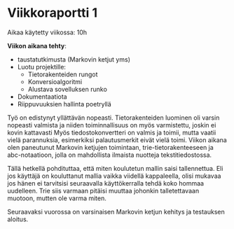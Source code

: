 # Viikkoraportti 1

Aikaa käytetty viikossa: 10h

**Viikon aikana tehty**:
- taustatutkimusta (Markovin ketjut yms)
- Luotu projektille:
    - Tietorakenteiden rungot
    - Konversioalgoritmi
    - Alustava sovelluksen runko
- Dokumentaatiota
- Riippuvuuksien hallinta poetryllä

Työ on edistynyt yllättävän nopeasti. Tietorakenteiden luominen oli varsin nopeasti valmista ja niiden 
toiminnallisuus on myös varmistettu, joskin ei kovin kattavasti
Myös tiedostokonvertteri on valmis ja toimii, mutta vaatii vielä parannuksia, esimerkiksi palautusmerkit
eivät vielä toimi.
Viikon aikana olen paneutunut Markovin ketjujen toimintaan, trie-tietorakenteeseen ja abc-notaatioon, jolla on mahdollista ilmaista nuotteja tekstitiedostossa.

Tällä hetkellä pohdituttaa, että miten koulutetun mallin saisi tallennettua. Eli jos käyttäjä on
kouluttanut mallia vaikka viidellä kappaleella, olisi mukavaa jos hänen ei tarvitsisi seuraavalla
käyttökerralla tehdä koko hommaa uudelleen. Trie siis varmaan pitäisi muuttaa johonkin talletettavaan
muotoon, mutten ole varma miten.


Seuraavaksi vuorossa on varsinaisen Markovin ketjun kehitys ja testauksen aloitus.
